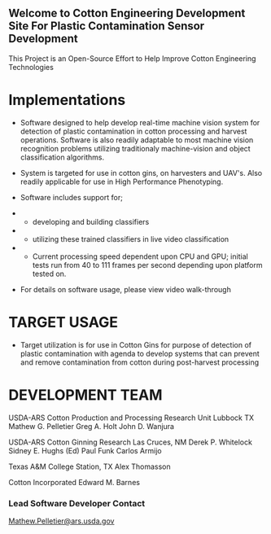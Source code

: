 ## Welcome to Cotton Engineering Development Site For Plastic Contamination Sensor Development

This Project is an Open-Source Effort to Help Improve Cotton Engineering Technologies

# Implementations
- Software designed to help develop real-time machine vision system for detection of plastic contamination in cotton processing and harvest operations.  Software is also readily adaptable to most machine vision recognition problems utilizing traditionaly machine-vision and object classification algorithms.
- System is targeted for use in cotton gins, on harvesters and UAV's.  Also readily applicable for use in High Performance Phenotyping.

- Software includes support for;
- - developing and building classifiers 
- - utilizing these trained classifiers in live video classification
- - Current processing speed dependent upon CPU and GPU; initial tests run from 40 to 111 frames per second depending upon platform tested on.

- For details on software usage, please view video walk-through

# TARGET USAGE
- Target utilization is for use in Cotton Gins for purpose of detection of plastic contamination with agenda to develop systems that can prevent and remove contamination from cotton during post-harvest processing

# DEVELOPMENT TEAM

USDA-ARS Cotton Production and Processing Research Unit
Lubbock TX
Mathew G. Pelletier
Greg A. Holt
John D. Wanjura

USDA-ARS Cotton Ginning Research
Las Cruces, NM
Derek P. Whitelock
Sidney E. Hughs (Ed)
Paul Funk
Carlos Armijo

Texas A&M 
College Station, TX
Alex Thomasson

Cotton Incorporated
Edward M. Barnes


### Lead Software Developer Contact
Mathew.Pelletier@ars.usda.gov


